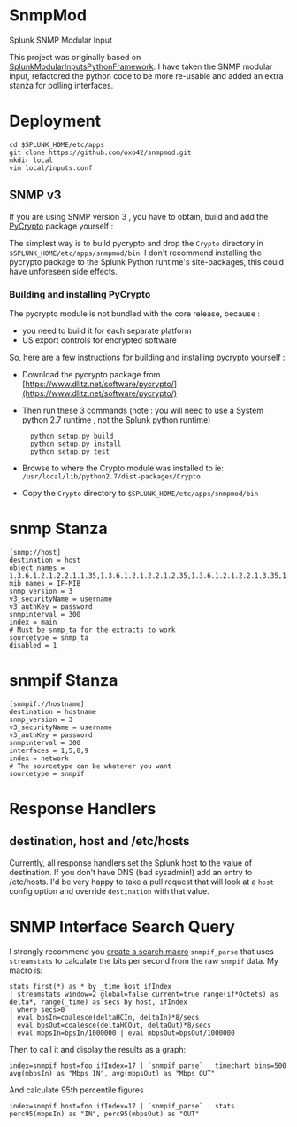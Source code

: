 SnmpMod
=======

Splunk SNMP Modular Input

This project was originally based on [SplunkModularInputsPythonFramework](https://github.com/damiendallimore/SplunkModularInputsPythonFramework).
I have taken the SNMP modular input, refactored the python code to be more re-usable and added an extra stanza for polling interfaces.

Deployment
==========

    cd $SPLUNK_HOME/etc/apps
    git clone https://github.com/oxo42/snmpmod.git
    mkdir local
	vim local/inputs.conf

SNMP v3
-------
If you are using SNMP version 3 , you have to obtain, build and add the [PyCrypto](https://www.dlitz.net/software/pycrypto/) package yourself :

The simplest way is to build pycrypto and drop the `Crypto` directory in `$SPLUNK_HOME/etc/apps/snmpmod/bin`. I don't recommend installing the pycrypto package to the Splunk Python runtime's site-packages, this could have unforeseen side effects.

### Building and installing PyCrypto

The pycrypto module is not bundled with the core release, because :

* you need to build it for each separate platform
* US export controls for encrypted software


So, here are a few instructions for building and installing pycrypto yourself :

* Download the pycrypto package from [https://www.dlitz.net/software/pycrypto/](https://www.dlitz.net/software/pycrypto/)
* Then run these 3 commands (note : you will need to use a System python 2.7 runtime , not the Splunk python runtime)

		python setup.py build
		python setup.py install
		python setup.py test

* Browse to where the Crypto module was installed to ie: `/usr/local/lib/python2.7/dist-packages/Crypto`
* Copy the `Crypto` directory to `$SPLUNK_HOME/etc/apps/snmpmod/bin`

snmp Stanza
===========

	[snmp://host]
	destination = host
	object_names = 1.3.6.1.2.1.2.2.1.1.35,1.3.6.1.2.1.2.2.1.2.35,1.3.6.1.2.1.2.2.1.3.35,1.3.6.1.2.1.2.2.1.4.35,1.3.6.1.2.1.2.2.1.5.35,1.3.6.1.2.1.2.2.1.6.35,1.3.6.1.2.1.2.2.1.7.35,1.3.6.1.2.1.2.2.1.8.35,1.3.6.1.2.1.2.2.1.9.35,1.3.6.1.2.1.2.2.1.10.35,1.3.6.1.2.1.2.2.1.11.35,1.3.6.1.2.1.2.2.1.12.35,1.3.6.1.2.1.2.2.1.13.35,1.3.6.1.2.1.2.2.1.14.35,1.3.6.1.2.1.2.2.1.15.35,1.3.6.1.2.1.2.2.1.16.35,1.3.6.1.2.1.2.2.1.17.35,1.3.6.1.2.1.2.2.1.18.35,1.3.6.1.2.1.2.2.1.19.35,1.3.6.1.2.1.2.2.1.20.35,1.3.6.1.2.1.2.2.1.21.35,1.3.6.1.2.1.2.2.1.22.35
	mib_names = IF-MIB
	snmp_version = 3
	v3_securityName = username
	v3_authKey = password
	snmpinterval = 300
	index = main
	# Must be snmp_ta for the extracts to work
	sourcetype = snmp_ta
	disabled = 1

snmpif Stanza
=============

    [snmpif://hostname]
    destination = hostname
    snmp_version = 3
    v3_securityName = username
    v3_authKey = password
    snmpinterval = 300
    interfaces = 1,5,8,9
    index = network
	# The sourcetype can be whatever you want
    sourcetype = snmpif


Response Handlers
=================

destination, host and /etc/hosts
--------------------------------
Currently, all response handlers set the Splunk host to the value of destination.  If you don't have DNS (bad sysadmin!) add an entry to /etc/hosts.  I'd be very happy to take a pull request that will look at a `host` config option and override `destination` with that value.

SNMP Interface Search Query
===========================

I strongly recommend you [create a search macro](http://docs.splunk.com/Documentation/Splunk/latest/Search/Usesearchmacros) `snmpif_parse` that uses `streamstats` to calculate the bits per second from the raw `snmpif` data. My macro is:

    stats first(*) as * by _time host ifIndex 
    | streamstats window=2 global=false current=true range(if*Octets) as delta*, range(_time) as secs by host, ifIndex 
    | where secs>0 
    | eval bpsIn=coalesce(deltaHCIn, deltaIn)*8/secs 
    | eval bpsOut=coalesce(deltaHCOut, deltaOut)*8/secs 
    | eval mbpsIn=bpsIn/1000000 | eval mbpsOut=bpsOut/1000000

Then to call it and display the results as a graph:

    index=snmpif host=foo ifIndex=17 | `snmpif_parse` | timechart bins=500 avg(mbpsIn) as "Mbps IN", avg(mbpsOut) as "Mbps OUT"

And calculate 95th percentile figures

    index=snmpif host=foo ifIndex=17 | `snmpif_parse` | stats perc95(mbpsIn) as "IN", perc95(mbpsOut) as "OUT"
